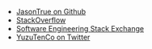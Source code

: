 * [JasonTrue on Github](https://github.com/JasonTrue)
* [StackOverflow](https://stackoverflow.com/users/13433/jasontrue)
* [Software Engineering Stack Exchange](https://softwareengineering.stackexchange.com/users/7080/jasontrue)
* [YuzuTenCo on Twitter](https://twitter.com/YuzuTenCo)
